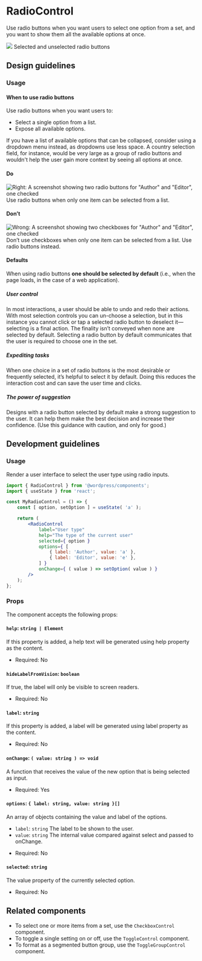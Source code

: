 # RadioControl

Use radio buttons when you want users to select one option from a set, and you want to show them all the available options at once.

![](https://make.wordpress.org/design/files/2018/11/radio.png)
Selected and unselected radio buttons

## Design guidelines

### Usage

#### When to use radio buttons

Use radio buttons when you want users to:

-   Select a single option from a list.
-   Expose all available options.

If you have a list of available options that can be collapsed, consider using a dropdown menu instead, as dropdowns use less space. A country selection field, for instance, would be very large as a group of radio buttons and wouldn't help the user gain more context by seeing all options at once.

#### Do

![Right: A screenshot showing two radio buttons for "Author" and "Editor", one checked](https://github.com/WordPress/gutenberg/assets/10128264/77da4e95-b038-43e7-bd29-11282cc2bac7)
Use radio buttons when only one item can be selected from a list.

#### Don’t

![Wrong: A screenshot showing two checkboxes for "Author" and "Editor", one checked](https://github.com/WordPress/gutenberg/assets/10128264/214f37a8-2080-4c10-a4b5-b011e0875f18)
Don’t use checkboxes when only one item can be selected from a list. Use radio buttons instead.

#### Defaults

When using radio buttons **one should be selected by default** (i.e., when the page loads, in the case of a web application).

##### User control

In most interactions, a user should be able to undo and redo their actions. With most selection controls you can un-choose a selection, but in this instance you cannot click or tap a selected radio button to deselect it—selecting is a final action. The finality isn’t conveyed when none are selected by default. Selecting a radio button by default communicates that the user is required to choose one in the set.

##### Expediting tasks

When one choice in a set of radio buttons is the most desirable or frequently selected, it’s helpful to select it by default. Doing this reduces the interaction cost and can save the user time and clicks.

##### The power of suggestion

Designs with a radio button selected by default make a strong suggestion to the user. It can help them make the best decision and increase their confidence. (Use this guidance with caution, and only for good.)

## Development guidelines

### Usage

Render a user interface to select the user type using radio inputs.

```jsx
import { RadioControl } from '@wordpress/components';
import { useState } from 'react';

const MyRadioControl = () => {
	const [ option, setOption ] = useState( 'a' );

	return (
		<RadioControl
			label="User type"
			help="The type of the current user"
			selected={ option }
			options={ [
				{ label: 'Author', value: 'a' },
				{ label: 'Editor', value: 'e' },
			] }
			onChange={ ( value ) => setOption( value ) }
		/>
	);
};
```

### Props

The component accepts the following props:

#### `help`: `string | Element`

If this property is added, a help text will be generated using help property as the content.

-   Required: No

#### `hideLabelFromVision`: `boolean`

If true, the label will only be visible to screen readers.

-   Required: No

#### `label`: `string`

If this property is added, a label will be generated using label property as the content.

-   Required: No

#### `onChange`: `( value: string ) => void`

A function that receives the value of the new option that is being selected as input.

-   Required: Yes

#### `options`: `{ label: string, value: string }[]`

An array of objects containing the value and label of the options.

-   `label`: `string` The label to be shown to the user.
-   `value`: `string` The internal value compared against select and passed to onChange.

*   Required: No

#### `selected`: `string`

The value property of the currently selected option.

-   Required: No

## Related components

-   To select one or more items from a set, use the `CheckboxControl` component.
-   To toggle a single setting on or off, use the `ToggleControl` component.
-   To format as a segmented button group, use the `ToggleGroupControl` component.
